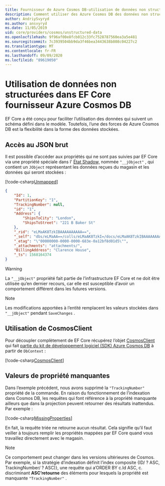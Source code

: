 ```yaml
---
title: Fournisseur de Azure Cosmos DB-utilisation de données non structurées-EF Core
description: Comment utiliser des Azure Cosmos DB des données non structurées à l’aide de Entity Framework Core
author: AndriySvyryd
ms.author: ansvyryd
ms.date: 11/05/2019
uid: core/providers/cosmos/unstructured-data
ms.openlocfilehash: 9f96af00e8fcb012c33fc7528787560ea3a5e481
ms.sourcegitcommit: 7c3939504bb9da3f46bea3443638b808c04227c2
ms.translationtype: MT
ms.contentlocale: fr-FR
ms.lasthandoff: 09/09/2020
ms.locfileid: "89619050"
---
```

# <a name="working-with-unstructured-data-in-ef-core-azure-cosmos-db-provider"></a>Utilisation de données non structurées dans EF Core fournisseur Azure Cosmos DB

EF Core a été conçu pour faciliter l’utilisation des données qui suivent un schéma défini dans le modèle. Toutefois, l’une des forces de Azure Cosmos DB est la flexibilité dans la forme des données stockées.

## <a name="accessing-the-raw-json"></a>Accès au JSON brut

Il est possible d’accéder aux propriétés qui ne sont pas suivies par EF Core via une propriété spéciale dans l' [État Shadow,](xref:core/modeling/shadow-properties) nommée `"__jObject"` , qui contient un `JObject` représentant les données reçues du magasin et les données qui seront stockées :

[!code-csharp[Unmapped](../../../../samples/core/Cosmos/UnstructuredData/Sample.cs?highlight=23,24&name=Unmapped)]

``` json
{
    "Id": 1,
    "PartitionKey": "1",
    "TrackingNumber": null,
    "id": "1",
    "Address": {
        "ShipsToCity": "London",
        "ShipsToStreet": "221 B Baker St"
    },
    "_rid": "eLMaAK8TzkIBAAAAAAAAAA==",
    "_self": "dbs/eLMaAA==/colls/eLMaAK8TzkI=/docs/eLMaAK8TzkIBAAAAAAAAAA==/",
    "_etag": "\"00000000-0000-0000-683e-0a12bf8d01d5\"",
    "_attachments": "attachments/",
    "BillingAddress": "Clarence House",
    "_ts": 1568164374
}
```

> [!WARNING]
> La `"__jObject"` propriété fait partie de l’infrastructure EF Core et ne doit être utilisée qu’en dernier recours, car elle est susceptible d’avoir un comportement différent dans les futures versions.

> [!NOTE]
> Les modifications apportées à l’entité remplacent les valeurs stockées dans `"__jObject"` pendant `SaveChanges` .

## <a name="using-cosmosclient"></a>Utilisation de CosmosClient

Pour découpler complètement de EF Core récupérez l’objet [CosmosClient](/dotnet/api/Microsoft.Azure.Cosmos.CosmosClient) qui fait [partie du kit de développement logiciel (SDK) Azure Cosmos DB](/azure/cosmos-db/sql-api-get-started) à partir de `DbContext` :

[!code-csharp[CosmosClient](../../../../samples/core/Cosmos/UnstructuredData/Sample.cs?highlight=3&name=CosmosClient)]

## <a name="missing-property-values"></a>Valeurs de propriété manquantes

Dans l’exemple précédent, nous avons supprimé la `"TrackingNumber"` propriété de la commande. En raison du fonctionnement de l’indexation dans Cosmos DB, les requêtes qui font référence à la propriété manquante ailleurs que dans la projection peuvent retourner des résultats inattendus. Par exemple :

[!code-csharp[MissingProperties](../../../../samples/core/Cosmos/UnstructuredData/Sample.cs?name=MissingProperties)]

En fait, la requête triée ne retourne aucun résultat. Cela signifie qu’il faut veiller à toujours remplir les propriétés mappées par EF Core quand vous travaillez directement avec le magasin.

> [!NOTE]
> Ce comportement peut changer dans les versions ultérieures de Cosmos. Par exemple, si la stratégie d’indexation définit l’index composite {ID/ ? ASC, TrackingNumber/ ? ASC)}, une requête qui a’ORDER BY c.Id ASC, c. discriminant __ASC’retourne__ des éléments pour lesquels la propriété est manquante `"TrackingNumber"` .
